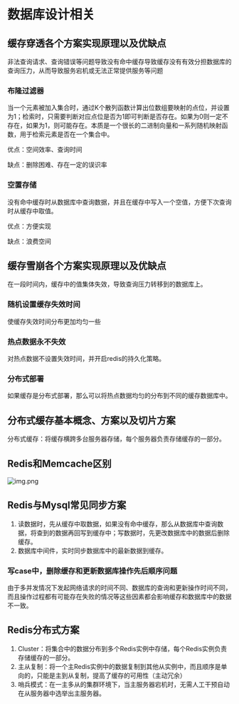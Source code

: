 # 数据库设计相关

## 缓存穿透各个方案实现原理以及优缺点

非法查询请求、查询错误等问题导致没有命中缓存导致缓存没有有效分担数据库的查询压力，从而导致服务宕机或无法正常提供服务等问题

### 布隆过滤器

当一个元素被加入集合时，通过K个散列函数计算出位数组要映射的点位，并设置为1；检索时，只需要判断对应点位是否为1即可判断是否存在。如果为0则一定不存在，如果为1，则可能存在。本质是一个很长的二进制向量和一系列随机映射函数，用于检索元素是否在一个集合中。

优点：空间效率、查询时间

缺点：删除困难、存在一定的误识率

### 空置存储

没有命中缓存时从数据库中查询数据，并且在缓存中写入一个空值，方便下次查询时从缓存中取值。

优点：方便实现

缺点：浪费空间

## 缓存雪崩各个方案实现原理以及优缺点

在一段时间内，缓存中的值集体失效，导致查询压力转移到的数据库上。

### 随机设置缓存失效时间

使缓存失效时间分布更加均匀一些

### 热点数据永不失效

对热点数据不设置失效时间，并开启redis的持久化策略。

### 分布式部署

如果缓存是分布式部署，那么可以将热点数据均匀的分布到不同的缓存数据库中。

## 分布式缓存基本概念、方案以及切片方案

分布式缓存：将缓存横跨多台服务器存储，每个服务器负责存储缓存的一部分。

## Redis和Memcache区别

![img.png](/imgs/life/exam/exam-24.png)

## Redis与Mysql常见同步方案

1. 读数据时，先从缓存中取数据，如果没有命中缓存，那么从数据库中查询数据，将查到的数据再回写到缓存中；写数据时，先更改数据库中的数据后删除缓存。
2. 数据库中间件，实时同步数据库中的最新数据到缓存。

### 写case中，删除缓存和更新数据库操作先后顺序问题

由于多并发情况下发起网络请求的时间不同、数据库的查询和更新操作时间不同，而且操作过程都有可能存在失败的情况等这些因素都会影响缓存和数据库中的数据不一致。

## Redis分布式方案

1. Cluster：将集合中的数据分布到多个Redis实例中存储，每个Redis实例负责存储缓存的一部分。
2. 主从复制：将一个主Redis实例中的数据复制到其他从实例中，而且顺序是单向的，只能是主到从复制，提高了缓存的可用性（主动冗余）
3. 哨兵模式：在一主多从的集群环境下，当主服务器宕机时，无需人工干预自动在从服务器中选举出主服务器。
